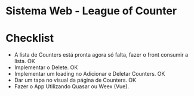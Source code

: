 # Sistema Web -  League of Counter

# Checklist

- A lista de Counters está pronta agora só falta, fazer o front consumir a lista. OK
- Implementar o Delete. OK
- Implementar um loading no Adicionar e Deletar Counters. OK 
- Dar um tapa no visual da página de Counters. OK
- Fazer o App Utilizando Quasar ou Weex (Vue).
